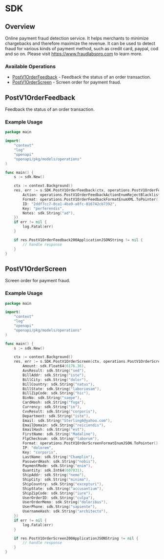 # SDK

## Overview

Online payment fraud detection service. It helps merchants to minimize chargebacks and therefore maximize the revenue. It can be used to detect fraud for various kinds of payment method, such as credit card, paypal, cod and so on. Please visit https://www.fraudlabspro.com to learn more.

### Available Operations

* [PostV1OrderFeedback](#postv1orderfeedback) - Feedback the status of an order transaction.
* [PostV1OrderScreen](#postv1orderscreen) - Screen order for payment fraud.

## PostV1OrderFeedback

Feedback the status of an order transaction.

### Example Usage

```go
package main

import(
	"context"
	"log"
	"openapi"
	"openapi/pkg/models/operations"
)

func main() {
    s := sdk.New()

    ctx := context.Background()
    res, err := s.SDK.PostV1OrderFeedback(ctx, operations.PostV1OrderFeedbackRequest{
        Action: operations.PostV1OrderFeedbackActionEnumRejectBlacklist,
        Format: operations.PostV1OrderFeedbackFormatEnumXML.ToPointer(),
        ID: "2ddf7cc7-8ca1-4ba9-a8fc-816742cb7392",
        Key: "perferendis",
        Notes: sdk.String("ad"),
    })
    if err != nil {
        log.Fatal(err)
    }

    if res.PostV1OrderFeedback200ApplicationJSONString != nil {
        // handle response
    }
}
```

## PostV1OrderScreen

Screen order for payment fraud.

### Example Usage

```go
package main

import(
	"context"
	"log"
	"openapi"
	"openapi/pkg/models/operations"
)

func main() {
    s := sdk.New()

    ctx := context.Background()
    res, err := s.SDK.PostV1OrderScreen(ctx, operations.PostV1OrderScreenRequest{
        Amount: sdk.Float64(6176.36),
        AvsResult: sdk.String("sed"),
        BillAddr: sdk.String("iste"),
        BillCity: sdk.String("dolor"),
        BillCountry: sdk.String("natus"),
        BillState: sdk.String("laboriosam"),
        BillZipCode: sdk.String("hic"),
        BinNo: sdk.String("saepe"),
        CardHash: sdk.String("fuga"),
        Currency: sdk.String("in"),
        CvvResult: sdk.String("corporis"),
        Department: sdk.String("iste"),
        Email: sdk.String("Sterling6@yahoo.com"),
        EmailDomain: sdk.String("reiciendis"),
        EmailHash: sdk.String("est"),
        FirstName: sdk.String("Madaline"),
        FlpChecksum: sdk.String("laborum"),
        Format: operations.PostV1OrderScreenFormatEnumJSON.ToPointer(),
        IP: "dolorem",
        Key: "corporis",
        LastName: sdk.String("Champlin"),
        PasswordHash: sdk.String("nobis"),
        PaymentMode: sdk.String("enim"),
        Quantity: sdk.Int64(607831),
        ShipAddr: sdk.String("nemo"),
        ShipCity: sdk.String("minima"),
        ShipCountry: sdk.String("excepturi"),
        ShipState: sdk.String("accusantium"),
        ShipZipCode: sdk.String("iure"),
        UserOrderID: sdk.String("culpa"),
        UserOrderMemo: sdk.String("doloribus"),
        UserPhone: sdk.String("sapiente"),
        UsernameHash: sdk.String("architecto"),
    })
    if err != nil {
        log.Fatal(err)
    }

    if res.PostV1OrderScreen200ApplicationJSONString != nil {
        // handle response
    }
}
```
